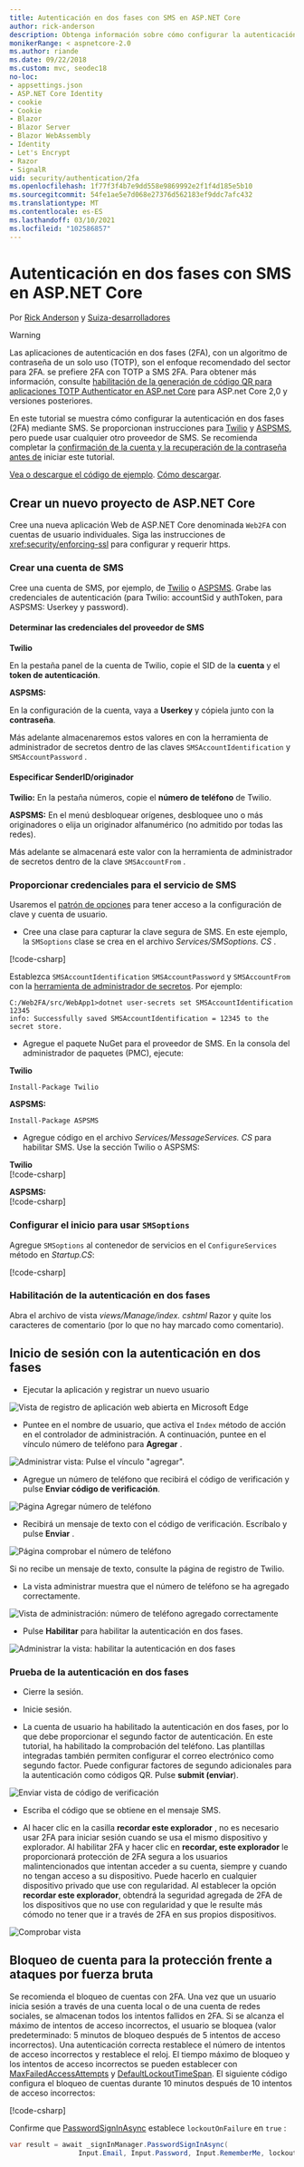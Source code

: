 ```yaml
---
title: Autenticación en dos fases con SMS en ASP.NET Core
author: rick-anderson
description: Obtenga información sobre cómo configurar la autenticación en dos fases (2FA) con una aplicación ASP.NET Core.
monikerRange: < aspnetcore-2.0
ms.author: riande
ms.date: 09/22/2018
ms.custom: mvc, seodec18
no-loc:
- appsettings.json
- ASP.NET Core Identity
- cookie
- Cookie
- Blazor
- Blazor Server
- Blazor WebAssembly
- Identity
- Let's Encrypt
- Razor
- SignalR
uid: security/authentication/2fa
ms.openlocfilehash: 1f77f3f4b7e9dd558e9869992e2f1f4d185e5b10
ms.sourcegitcommit: 54fe1ae5e7d068e27376d562183ef9ddc7afc432
ms.translationtype: MT
ms.contentlocale: es-ES
ms.lasthandoff: 03/10/2021
ms.locfileid: "102586857"
---
```

# <a name="two-factor-authentication-with-sms-in-aspnet-core"></a>Autenticación en dos fases con SMS en ASP.NET Core

Por [Rick Anderson](https://twitter.com/RickAndMSFT) y [Suiza-desarrolladores](https://github.com/Swiss-Devs)

>[!WARNING]
> Las aplicaciones de autenticación en dos fases (2FA), con un algoritmo de contraseña de un solo uso (TOTP), son el enfoque recomendado del sector para 2FA. se prefiere 2FA con TOTP a SMS 2FA. Para obtener más información, consulte [habilitación de la generación de código QR para aplicaciones TOTP Authenticator en ASP.net Core](xref:security/authentication/identity-enable-qrcodes) para ASP.net Core 2,0 y versiones posteriores.

En este tutorial se muestra cómo configurar la autenticación en dos fases (2FA) mediante SMS. Se proporcionan instrucciones para [Twilio](https://www.twilio.com/) y [ASPSMS](https://www.aspsms.com/asp.net/identity/core/testcredits/), pero puede usar cualquier otro proveedor de SMS. Se recomienda completar la [confirmación de la cuenta y la recuperación de la contraseña antes de](xref:security/authentication/accconfirm) iniciar este tutorial.

[Vea o descargue el código de ejemplo](https://github.com/dotnet/AspNetCore.Docs/tree/main/aspnetcore/security/authentication/2fa/sample/Web2FA). [Cómo descargar](xref:index#how-to-download-a-sample).

## <a name="create-a-new-aspnet-core-project"></a>Crear un nuevo proyecto de ASP.NET Core

Cree una nueva aplicación Web de ASP.NET Core denominada `Web2FA` con cuentas de usuario individuales. Siga las instrucciones de <xref:security/enforcing-ssl> para configurar y requerir https.

### <a name="create-an-sms-account"></a>Crear una cuenta de SMS

Cree una cuenta de SMS, por ejemplo, de [Twilio](https://www.twilio.com/) o [ASPSMS](https://www.aspsms.com/asp.net/identity/core/testcredits/). Grabe las credenciales de autenticación (para Twilio: accountSid y authToken, para ASPSMS: Userkey y password).

#### <a name="figuring-out-sms-provider-credentials"></a>Determinar las credenciales del proveedor de SMS

**Twilio**

En la pestaña panel de la cuenta de Twilio, copie el SID de la **cuenta** y el **token de autenticación**.

**ASPSMS:**

En la configuración de la cuenta, vaya a **Userkey** y cópiela junto con la **contraseña**.

Más adelante almacenaremos estos valores en con la herramienta de administrador de secretos dentro de las claves `SMSAccountIdentification` y `SMSAccountPassword` .

#### <a name="specifying-senderid--originator"></a>Especificar SenderID/originador

**Twilio:** En la pestaña números, copie el **número de teléfono** de Twilio.

**ASPSMS:** En el menú desbloquear orígenes, desbloquee uno o más originadores o elija un originador alfanumérico (no admitido por todas las redes).

Más adelante se almacenará este valor con la herramienta de administrador de secretos dentro de la clave `SMSAccountFrom` .

### <a name="provide-credentials-for-the-sms-service"></a>Proporcionar credenciales para el servicio de SMS

Usaremos el [patrón de opciones](xref:fundamentals/configuration/options) para tener acceso a la configuración de clave y cuenta de usuario.

* Cree una clase para capturar la clave segura de SMS. En este ejemplo, la `SMSoptions` clase se crea en el archivo *Services/SMSoptions. CS* .

[!code-csharp[](2fa/sample/Web2FA/Services/SMSoptions.cs)]

Establezca `SMSAccountIdentification` `SMSAccountPassword` y `SMSAccountFrom` con la [herramienta de administrador de secretos](xref:security/app-secrets). Por ejemplo:

```none
C:/Web2FA/src/WebApp1>dotnet user-secrets set SMSAccountIdentification 12345
info: Successfully saved SMSAccountIdentification = 12345 to the secret store.
```

* Agregue el paquete NuGet para el proveedor de SMS. En la consola del administrador de paquetes (PMC), ejecute:

**Twilio**

`Install-Package Twilio`

**ASPSMS:**

`Install-Package ASPSMS`

* Agregue código en el archivo *Services/MessageServices. CS* para habilitar SMS. Use la sección Twilio o ASPSMS:

**Twilio**  
[!code-csharp[](2fa/sample/Web2FA/Services/MessageServices_twilio.cs)]

**ASPSMS:**  
[!code-csharp[](2fa/sample/Web2FA/Services/MessageServices_ASPSMS.cs)]

### <a name="configure-startup-to-use-smsoptions"></a>Configurar el inicio para usar `SMSoptions`

Agregue `SMSoptions` al contenedor de servicios en el `ConfigureServices` método en *Startup.CS*:

[!code-csharp[](2fa/sample/Web2FA/Startup.cs?name=snippet1&highlight=4)]

### <a name="enable-two-factor-authentication"></a>Habilitación de la autenticación en dos fases

Abra el archivo de vista *views/Manage/index. cshtml* Razor y quite los caracteres de comentario (por lo que no hay marcado como comentario).

## <a name="log-in-with-two-factor-authentication"></a>Inicio de sesión con la autenticación en dos fases

* Ejecutar la aplicación y registrar un nuevo usuario

![Vista de registro de aplicación web abierta en Microsoft Edge](2fa/_static/login2fa1.png)

* Puntee en el nombre de usuario, que activa el `Index` método de acción en el controlador de administración. A continuación, puntee en el vínculo número de teléfono para **Agregar** .

![Administrar vista: Pulse el vínculo "agregar".](2fa/_static/login2fa2.png)

* Agregue un número de teléfono que recibirá el código de verificación y pulse **Enviar código de verificación**.

![Página Agregar número de teléfono](2fa/_static/login2fa3.png)

* Recibirá un mensaje de texto con el código de verificación. Escríbalo y pulse **Enviar** .

![Página comprobar el número de teléfono](2fa/_static/login2fa4.png)

Si no recibe un mensaje de texto, consulte la página de registro de Twilio.

* La vista administrar muestra que el número de teléfono se ha agregado correctamente.

![Vista de administración: número de teléfono agregado correctamente](2fa/_static/login2fa5.png)

* Pulse **Habilitar** para habilitar la autenticación en dos fases.

![Administrar la vista: habilitar la autenticación en dos fases](2fa/_static/login2fa6.png)

### <a name="test-two-factor-authentication"></a>Prueba de la autenticación en dos fases

* Cierre la sesión.

* Inicie sesión.

* La cuenta de usuario ha habilitado la autenticación en dos fases, por lo que debe proporcionar el segundo factor de autenticación. En este tutorial, ha habilitado la comprobación del teléfono. Las plantillas integradas también permiten configurar el correo electrónico como segundo factor. Puede configurar factores de segundo adicionales para la autenticación como códigos QR. Pulse **submit (enviar**).

![Enviar vista de código de verificación](2fa/_static/login2fa7.png)

* Escriba el código que se obtiene en el mensaje SMS.

* Al hacer clic en la casilla **recordar este explorador** , no es necesario usar 2FA para iniciar sesión cuando se usa el mismo dispositivo y explorador. Al habilitar 2FA y hacer clic en **recordar, este explorador** le proporcionará protección de 2FA segura a los usuarios malintencionados que intentan acceder a su cuenta, siempre y cuando no tengan acceso a su dispositivo. Puede hacerlo en cualquier dispositivo privado que use con regularidad. Al establecer la opción  **recordar este explorador**, obtendrá la seguridad agregada de 2FA de los dispositivos que no use con regularidad y que le resulte más cómodo no tener que ir a través de 2FA en sus propios dispositivos.

![Comprobar vista](2fa/_static/login2fa8.png)

## <a name="account-lockout-for-protecting-against-brute-force-attacks"></a>Bloqueo de cuenta para la protección frente a ataques por fuerza bruta

Se recomienda el bloqueo de cuentas con 2FA. Una vez que un usuario inicia sesión a través de una cuenta local o de una cuenta de redes sociales, se almacenan todos los intentos fallidos en 2FA. Si se alcanza el máximo de intentos de acceso incorrectos, el usuario se bloquea (valor predeterminado: 5 minutos de bloqueo después de 5 intentos de acceso incorrectos). Una autenticación correcta restablece el número de intentos de acceso incorrectos y restablece el reloj. El tiempo máximo de bloqueo y los intentos de acceso incorrectos se pueden establecer con [MaxFailedAccessAttempts](/dotnet/api/microsoft.aspnetcore.identity.lockoutoptions.maxfailedaccessattempts) y [DefaultLockoutTimeSpan](/dotnet/api/microsoft.aspnetcore.identity.lockoutoptions.defaultlockouttimespan). El siguiente código configura el bloqueo de cuentas durante 10 minutos después de 10 intentos de acceso incorrectos:

[!code-csharp[](2fa/sample/Web2FA/Startup.cs?name=snippet2&highlight=13-17)]

Confirme que [PasswordSignInAsync](/dotnet/api/microsoft.aspnetcore.identity.signinmanager-1.passwordsigninasync) establece `lockoutOnFailure` en `true` :

```csharp
var result = await _signInManager.PasswordSignInAsync(
                 Input.Email, Input.Password, Input.RememberMe, lockoutOnFailure: true);
```
